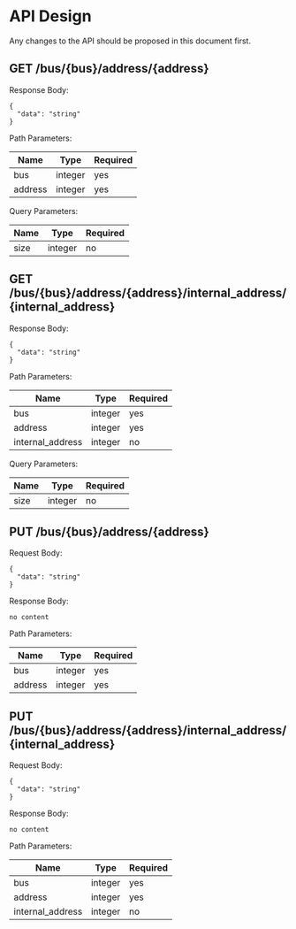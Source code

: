 # API Design

Any changes to the API should be proposed in this document first.

## GET /bus/{bus}/address/{address}

Response Body:

```
{
  "data": "string"
}
```

Path Parameters:

|Name    |Type   |Required|
|--------|-------|--------|
|bus     |integer|     yes|
|address |integer|     yes|

Query Parameters:

|Name |Type   |Required|
|-----|-------|--------|
|size |integer|      no|

## GET /bus/{bus}/address/{address}/internal_address/{internal_address}

Response Body:

```
{
  "data": "string"
}
```

Path Parameters:

|Name             |Type   |Required|
|-----------------|-------|--------|
|bus              |integer|     yes|
|address          |integer|     yes|
|internal_address |integer|      no|

Query Parameters:

|Name |Type   |Required|
|-----|-------|--------|
|size |integer|      no|

## PUT /bus/{bus}/address/{address}

Request Body:

```
{
  "data": "string"
}
```

Response Body:

```
no content
```

Path Parameters:

|Name    |Type   |Required|
|--------|-------|--------|
|bus     |integer|     yes|
|address |integer|     yes|

## PUT /bus/{bus}/address/{address}/internal_address/{internal_address}

Request Body:

```
{
  "data": "string"
}
```

Response Body:

```
no content
```

Path Parameters:

|Name             |Type   |Required|
|-----------------|-------|--------|
|bus              |integer|     yes|
|address          |integer|     yes|
|internal_address |integer|      no|
